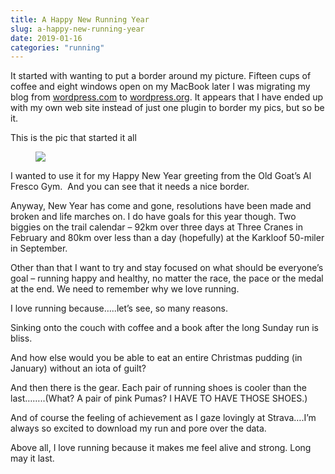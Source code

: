 ```yaml
---
title: A Happy New Running Year
slug: a-happy-new-running-year
date: 2019-01-16
categories: "running"
---
```


<p>It started with wanting to put a border around my picture. Fifteen cups of coffee and eight windows open on my MacBook later I was migrating my blog from <a href="http://wordpress.com">wordpress.com</a> to <a href="http://wordpress.org">wordpress.org</a>. It appears that I have ended up with my own web site instead of just one plugin to border my pics, but so be it. </p>



<p>This is the pic that started it all </p>



<figure class="wp-block-image alignwide border-image"><img src="http://res.cloudinary.com/dy6grlu8z/image/upload/v1558866480/neltct8xsref4wxwb1oj.jpg"/></figure>



<p>I wanted to use it for my Happy New Year greeting from the Old Goat’s Al Fresco Gym.  And you can see that it needs a nice border.</p>



<p>Anyway, New Year has come and gone, resolutions have been made and broken and life marches on. I do have goals for this year though. Two biggies on the trail calendar – 92km over three days at Three Cranes in February and 80km over less than a day (hopefully) at the Karkloof 50-miler in September.</p>



<p>Other than that I want to try and stay focused on what should be everyone’s goal – running happy and healthy, no matter the race, the pace or the medal at the end. We need to remember why we love running.</p>



<p>I love running because…..let’s see, so many reasons.</p>



<p>Sinking onto the couch with coffee and a book after the long Sunday run is bliss. </p>



<p>And how else would you be able to eat an entire Christmas pudding (in January) without an iota of guilt?</p>



<p>And then there is the gear. Each pair of running shoes is cooler than the last……..(What? A pair of pink Pumas? I HAVE TO HAVE THOSE SHOES.)</p>



<p>And of course the feeling of achievement as I gaze lovingly at Strava….I’m always so excited to download my run and pore over the data.</p>



<p>Above all, I love running because it makes me feel alive and strong. Long may it last.</p>


